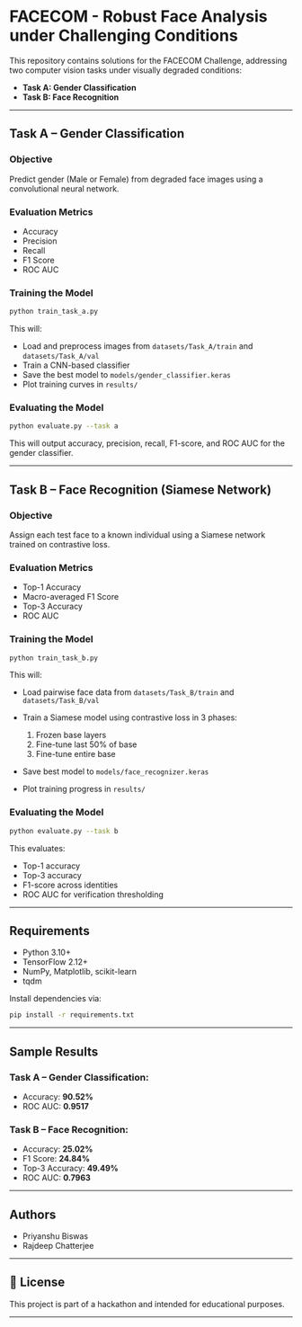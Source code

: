 
 # **FACECOM - Robust Face Analysis under Challenging Conditions**

This repository contains solutions for the FACECOM Challenge, addressing two computer vision tasks under visually degraded conditions:

- **Task A: Gender Classification**
- **Task B: Face Recognition**


---

## Task A – Gender Classification

### Objective

Predict gender (Male or Female) from degraded face images using a convolutional neural network.

### Evaluation Metrics

- Accuracy
- Precision
- Recall
- F1 Score
- ROC AUC

### Training the Model

```bash
python train_task_a.py
````

This will:

* Load and preprocess images from `datasets/Task_A/train` and `datasets/Task_A/val`
* Train a CNN-based classifier
* Save the best model to `models/gender_classifier.keras`
* Plot training curves in `results/`

### Evaluating the Model

```bash
python evaluate.py --task a
```

This will output accuracy, precision, recall, F1-score, and ROC AUC for the gender classifier.

---

## Task B – Face Recognition (Siamese Network)

### Objective

Assign each test face to a known individual using a Siamese network trained on contrastive loss.

### Evaluation Metrics

* Top-1 Accuracy
* Macro-averaged F1 Score
* Top-3 Accuracy
* ROC AUC

### Training the Model

```bash
python train_task_b.py
```

This will:

* Load pairwise face data from `datasets/Task_B/train` and `datasets/Task_B/val`
* Train a Siamese model using contrastive loss in 3 phases:

  1. Frozen base layers
  2. Fine-tune last 50% of base
  3. Fine-tune entire base
* Save best model to `models/face_recognizer.keras`
* Plot training progress in `results/`

### Evaluating the Model

```bash
python evaluate.py --task b
```

This evaluates:

* Top-1 accuracy
* Top-3 accuracy
* F1-score across identities
* ROC AUC for verification thresholding

---

## Requirements

* Python 3.10+
* TensorFlow 2.12+
* NumPy, Matplotlib, scikit-learn
* tqdm

Install dependencies via:

```bash
pip install -r requirements.txt
```

---

## Sample Results

### Task A – Gender Classification:

* Accuracy: **90.52%**
* ROC AUC: **0.9517**

### Task B – Face Recognition:

* Accuracy: **25.02%**
* F1 Score: **24.84%**
* Top-3 Accuracy: **49.49%**
* ROC AUC: **0.7963**

---

## Authors

* Priyanshu Biswas
* Rajdeep Chatterjee

---

## 📄 License

This project is part of a hackathon and intended for educational purposes.

---
